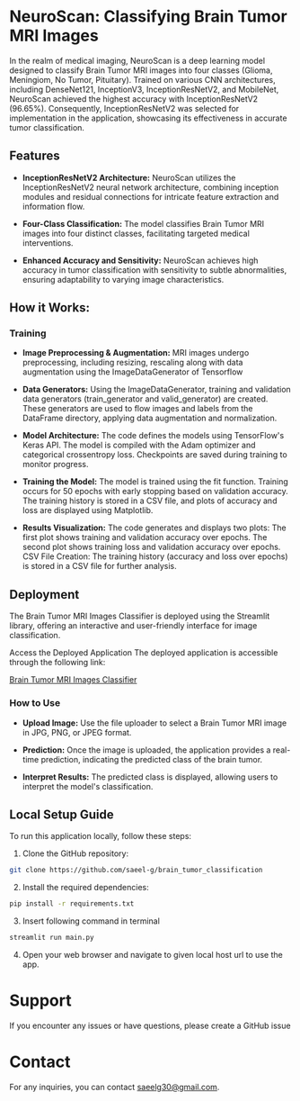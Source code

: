 
# NeuroScan: Classifying Brain Tumor MRI Images
In the realm of medical imaging, NeuroScan is a deep learning model designed to classify Brain Tumor MRI images into four classes (Glioma, Meningiom, No Tumor, Pituitary). Trained on various CNN architectures, including DenseNet121, InceptionV3, InceptionResNetV2, and MobileNet, NeuroScan achieved the highest accuracy with InceptionResNetV2 (96.65%). Consequently, InceptionResNetV2 was selected for implementation in the application, showcasing its effectiveness in accurate tumor classification.

## Features
* **InceptionResNetV2 Architecture:** NeuroScan utilizes the InceptionResNetV2 neural network architecture, combining inception modules and residual connections for intricate feature extraction and information flow.

* **Four-Class Classification:** The model classifies Brain Tumor MRI images into four distinct classes, facilitating targeted medical interventions.

* **Enhanced Accuracy and Sensitivity:** NeuroScan achieves high accuracy in tumor classification with sensitivity to subtle abnormalities, ensuring adaptability to varying image characteristics.

## How it Works:
### **Training**
* **Image Preprocessing & Augmentation:**
MRI images undergo preprocessing, including resizing, rescaling along with data augmentation using the ImageDataGenerator of Tensorflow
* **Data Generators:**
Using the ImageDataGenerator, training and validation data generators (train_generator and valid_generator) are created. These generators are used to flow images and labels from the DataFrame directory, applying data augmentation and normalization.

* **Model Architecture:** 
The code defines the models using TensorFlow's Keras API. The model is compiled with the Adam optimizer and categorical crossentropy loss. Checkpoints are saved during training to monitor progress.

* **Training the Model:**
The model is trained using the fit function. Training occurs for 50 epochs with early stopping based on validation accuracy. The training history is stored in a CSV file, and plots of accuracy and loss are displayed using Matplotlib.

* **Results Visualization:**
The code generates and displays two plots:
The first plot shows training and validation accuracy over epochs.
The second plot shows training loss and validation accuracy over epochs.
CSV File Creation:
The training history (accuracy and loss over epochs) is stored in a CSV file for further analysis.

## Deployment
The Brain Tumor MRI Images Classifier is deployed using the Streamlit library, offering an interactive and user-friendly interface for image classification.

Access the Deployed Application
The deployed application is accessible through the following link:

[Brain Tumor MRI Images Classifier]()
### How to Use
* **Upload Image:** Use the file uploader to select a Brain Tumor MRI image in JPG, PNG, or JPEG format.

* **Prediction:** Once the image is uploaded, the application provides a real-time prediction, indicating the predicted class of the brain tumor.

* **Interpret Results:** The predicted class is displayed, allowing users to interpret the model's classification. 

## Local Setup Guide
To run this application locally, follow these steps:

1. Clone the GitHub repository:
```bash
git clone https://github.com/saeel-g/brain_tumor_classification
```
2. Install the required dependencies:
```bash
pip install -r requirements.txt
```
3. Insert following command in terminal
```bash
streamlit run main.py
```
4. Open your web browser and navigate to given local host url to use the app.

# Support
If you encounter any issues or have questions, please create a GitHub issue

# Contact
For any inquiries, you can contact saeelg30@gmail.com.